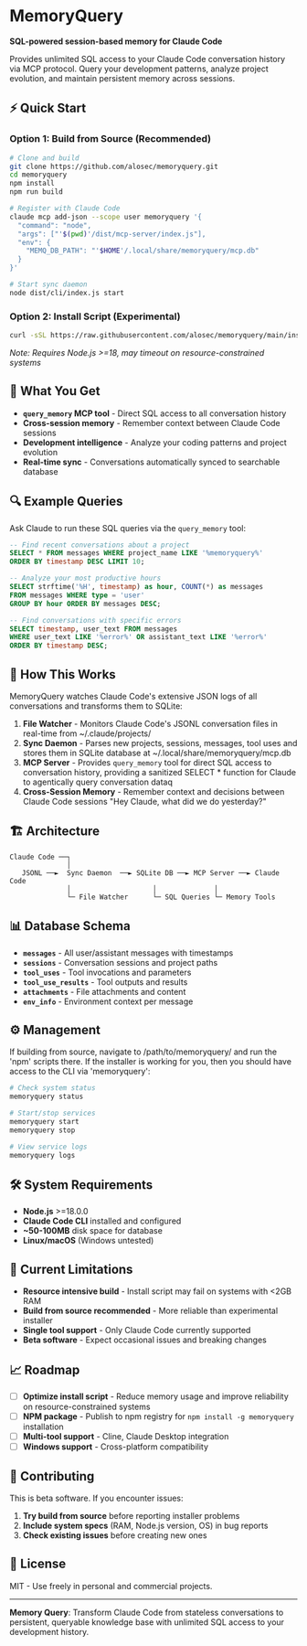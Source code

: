 # MemoryQuery

**SQL-powered session-based memory for Claude Code**

Provides unlimited SQL access to your Claude Code conversation history via MCP protocol. Query your development patterns, analyze project evolution, and maintain persistent memory across sessions.

## ⚡ Quick Start

### Option 1: Build from Source (Recommended)
```bash
# Clone and build
git clone https://github.com/alosec/memoryquery.git
cd memoryquery
npm install
npm run build

# Register with Claude Code
claude mcp add-json --scope user memoryquery '{
  "command": "node",
  "args": ["'$(pwd)'/dist/mcp-server/index.js"],
  "env": {
    "MEMQ_DB_PATH": "'$HOME'/.local/share/memoryquery/mcp.db"
  }
}'

# Start sync daemon
node dist/cli/index.js start
```

### Option 2: Install Script (Experimental)
```bash
curl -sSL https://raw.githubusercontent.com/alosec/memoryquery/main/install.sh | bash
```
*Note: Requires Node.js >=18, may timeout on resource-constrained systems*

## 🎯 What You Get

- **`query_memory` MCP tool** - Direct SQL access to all conversation history
- **Cross-session memory** - Remember context between Claude Code sessions  
- **Development intelligence** - Analyze your coding patterns and project evolution
- **Real-time sync** - Conversations automatically synced to searchable database

## 🔍 Example Queries

Ask Claude to run these SQL queries via the `query_memory` tool:

```sql
-- Find recent conversations about a project
SELECT * FROM messages WHERE project_name LIKE '%memoryquery%' 
ORDER BY timestamp DESC LIMIT 10;

-- Analyze your most productive hours
SELECT strftime('%H', timestamp) as hour, COUNT(*) as messages
FROM messages WHERE type = 'user' 
GROUP BY hour ORDER BY messages DESC;

-- Find conversations with specific errors
SELECT timestamp, user_text FROM messages 
WHERE user_text LIKE '%error%' OR assistant_text LIKE '%error%'
ORDER BY timestamp DESC;
```

## 🔧 How This Works

MemoryQuery watches Claude Code's extensive JSON logs of all conversations and transforms them to SQLite:

1. **File Watcher** - Monitors Claude Code's JSONL conversation files in real-time from ~/.claude/projects/
2. **Sync Daemon** - Parses new projects, sessions, messages, tool uses and stores them in SQLite database at ~/.local/share/memoryquery/mcp.db
3. **MCP Server** - Provides `query_memory` tool for direct SQL access to conversation history, providing a sanitized SELECT * function for Claude to agentically query conversation dataq
4. **Cross-Session Memory** - Remember context and decisions between Claude Code sessions "Hey Claude, what did we do yesterday?"

## 🏗️ Architecture

```
Claude Code ──┐
              │
   JSONL ──►  Sync Daemon  ──► SQLite DB ──► MCP Server ──► Claude Code
              │                    │              │
              └─ File Watcher      └─ SQL Queries └─ Memory Tools
```

## 📊 Database Schema

- **`messages`** - All user/assistant messages with timestamps
- **`sessions`** - Conversation sessions and project paths  
- **`tool_uses`** - Tool invocations and parameters
- **`tool_use_results`** - Tool outputs and results
- **`attachments`** - File attachments and content
- **`env_info`** - Environment context per message

## ⚙️ Management

If building from source, navigate to /path/to/memoryquery/ and run the 'npm' scripts there. If the installer is working for you, then you should have access to the CLI via 'memoryquery':

```bash
# Check system status
memoryquery status

# Start/stop services  
memoryquery start
memoryquery stop

# View service logs
memoryquery logs
```

## 🛠️ System Requirements

- **Node.js** >=18.0.0
- **Claude Code CLI** installed and configured
- **~50-100MB** disk space for database
- **Linux/macOS** (Windows untested)

## 🚨 Current Limitations

- **Resource intensive build** - Install script may fail on systems with <2GB RAM
- **Build from source recommended** - More reliable than experimental installer
- **Single tool support** - Only Claude Code currently supported
- **Beta software** - Expect occasional issues and breaking changes

## 📈 Roadmap

- [ ] **Optimize install script** - Reduce memory usage and improve reliability on resource-constrained systems
- [ ] **NPM package** - Publish to npm registry for `npm install -g memoryquery` installation
- [ ] **Multi-tool support** - Cline, Claude Desktop integration
- [ ] **Windows support** - Cross-platform compatibility

## 🤝 Contributing

This is beta software. If you encounter issues:

1. **Try build from source** before reporting installer problems
2. **Include system specs** (RAM, Node.js version, OS) in bug reports  
3. **Check existing issues** before creating new ones

## 📄 License

MIT - Use freely in personal and commercial projects.

---

**Memory Query**: Transform Claude Code from stateless conversations to persistent, queryable knowledge base with unlimited SQL access to your development history.
